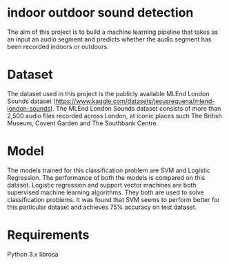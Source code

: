 # indoor outdoor sound detection

The aim of this project is to build a machine learning pipeline that takes as an input an audio segment and predicts whether the audio segment has been recorded indoors or outdoors.

# Dataset
The dataset used in this project is the publicly available MLEnd London Sounds dataset (https://www.kaggle.com/datasets/jesusrequena/mlend-london-sounds). The MLEnd London Sounds dataset consists of more than 2,500 audio files recorded across London, at iconic places such The British Museum, Covent Garden and The Southbank Centre.

# Model

The models trained for this classification problem are SVM and Logistic Regression. The performance of both the models is compared on this dataset. Logistic regression and support vector machines are both supervised machine learning algorithms. They both are used to solve classification problems.
It was found that SVM seems to perform better for this particular dataset and achieves 75% accuracy on test dataset.

# Requirements
Python 3.x  librosa
